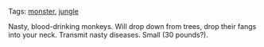 Tags: [monster](Monsters), [jungle](Jungles)

Nasty, blood-drinking monkeys. Will drop down from trees, drop their fangs into your neck. Transmit nasty diseases. Small (30 pounds?).